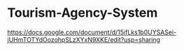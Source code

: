 ﻿# Tourism-Agency-System
 https://docs.google.com/document/d/15ifLks1b0UYSASei-jUHmTOTYdOozohpSLzXYxN9XKE/edit?usp=sharing
